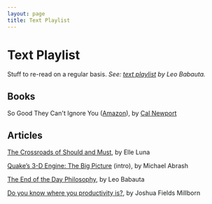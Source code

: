 ```yaml
---
layout: page
title: Text Playlist
---
```


# Text Playlist

Stuff to re-read on a regular basis. *See: [text playlist](http://leobabauta.com/pl) by Leo Babauta.*


## Books

So Good They Can't Ignore You ([Amazon](http://www.amazon.com/Good-They-Cant-Ignore-You/dp/1455509124)), by [Cal Newport](http://calnewport.com/)



## Articles

[The Crossroads of Should and Must](https://medium.com/@elleluna/the-crossroads-of-should-and-must-90c75eb7c5b0), by Elle Luna

[Quake’s 3-D Engine: The Big Picture](http://www.bluesnews.com/abrash/chap70.shtml) (intro), by Michael Abrash

[The End of the Day Philosophy](http://zenhabits.net/sundown/), by Leo Babauta

[Do you know where you productivity is?](http://www.theminimalists.com/productivity/), by Joshua Fields Millborn
